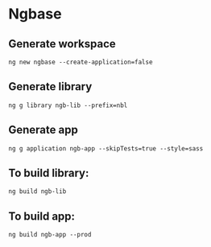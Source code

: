 # Ngbase

## Generate workspace
`ng new ngbase --create-application=false`

## Generate library
`ng g library ngb-lib --prefix=nbl`

## Generate app
`ng g application ngb-app --skipTests=true --style=sass`

## To build library:
`ng build ngb-lib`

## To build app:
`ng build ngb-app --prod`


